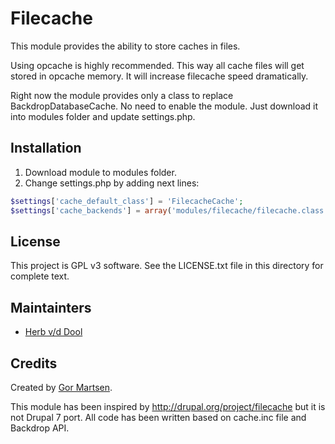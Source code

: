 # Filecache

This module provides the ability to store caches in files.

Using opcache is highly recommended. This way all cache files will get
stored in opcache memory. It will increase filecache speed dramatically.

Right now the module provides only a class to replace BackdropDatabaseCache. No
need to enable the module. Just download it into modules folder and update
settings.php.

## Installation

1. Download module to modules folder.
2. Change settings.php by adding next lines:

```php
$settings['cache_default_class'] = 'FilecacheCache';
$settings['cache_backends'] = array('modules/filecache/filecache.class.php');
```

## License

This project is GPL v3 software. See the LICENSE.txt file in this directory for
complete text.

## Maintainters

* [Herb v/d Dool](https://github.com/herbdool)

## Credits

Created by [Gor Martsen](https://github.com/Gormartsen).

This module has been inspired by <http://drupal.org/project/filecache> but it is
not Drupal 7 port. All code has been written based on cache.inc file and
Backdrop API.
